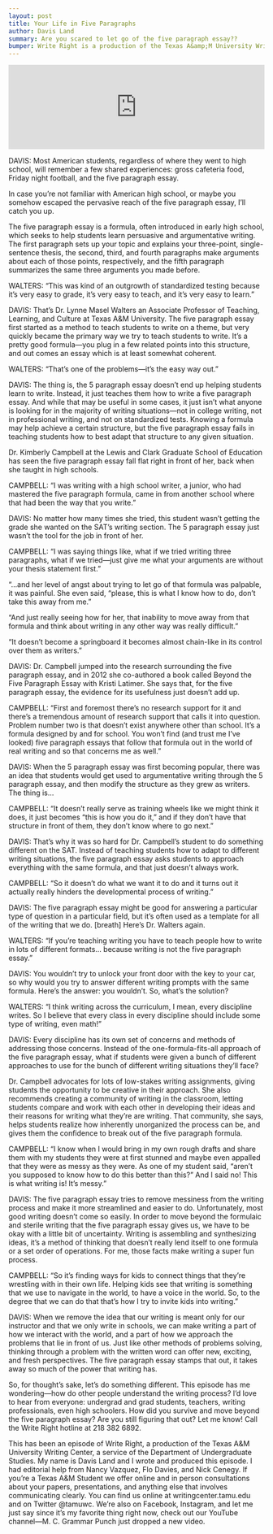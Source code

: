 ```yaml
---
layout: post
title: Your Life in Five Paragraphs
author: Davis Land
summary: Are you scared to let go of the five paragraph essay?? 
bumper: Write Right is a production of the Texas A&amp;M University Writing Center, a service of the Department of Undergraduate Studies. The UWC is dedicated to helping students become better communicators through whichever medium they are working in. Open to all Texas A&amp;M students, the writing center offers both face-to-face and online consultations. Make an appointment at writingcenter.tamu.edu. Find us on Twitter and Instagram as @tamuwc. Music in this episode came from Podington Bear & Anitek.
---
```

<iframe width="100%" height="166" scrolling="no" frameborder="no" src="https://w.soundcloud.com/player/?url=https%3A//api.soundcloud.com/tracks/313926220&amp;color=ff5500&amp;auto_play=false&amp;hide_related=false&amp;show_comments=true&amp;show_user=true&amp;show_reposts=false"></iframe>

DAVIS: Most American students, regardless of where they went to high school, will remember a few shared experiences: gross cafeteria food, Friday night football, and the five paragraph essay. 

In case you’re not familiar with American high school, or maybe you somehow escaped the pervasive reach of the five paragraph essay, I’ll catch you up.

The five paragraph essay is a formula, often introduced in early high school, which seeks to help students learn persuasive and argumentative writing. The first paragraph sets up your topic and explains your three-point, single-sentence thesis, the second, third, and fourth paragraphs make arguments about each of those points, respectively, and the fifth paragraph summarizes the same three arguments you made before.

WALTERS: “This was kind of an outgrowth of standardized testing because it’s very easy to grade, it’s very easy to teach, and it’s very easy to learn.”

DAVIS: That’s Dr. Lynne Masel Walters an Associate Professor of Teaching, Learning, and Culture at Texas A&M University. The five paragraph essay first started as a method to teach students to write on a theme, but very quickly became the primary way we try to teach students to write. It’s a pretty good formula—you plug in a few related points into this structure, and out comes an essay which is at least somewhat coherent.

WALTERS: “That’s one of the problems—it’s the easy way out.”

DAVIS: The thing is, the 5 paragraph essay doesn’t end up helping students learn to write. Instead, it just teaches them how to write a five paragraph essay. And while that may be useful in some cases, it just isn’t what anyone is looking for in the majority of writing situations—not in college writing, not in professional writing, and not on standardized tests. Knowing a formula may help achieve a certain structure, but the five paragraph essay fails in teaching students how to best adapt that structure to any given situation. 

Dr. Kimberly Campbell at the Lewis and Clark Graduate School of Education has seen the five paragraph essay fall flat right in front of her, back when she taught in high schools.

CAMPBELL: “I was writing with a high school writer, a junior, who had mastered the five paragraph formula, came in from another school where that had been the way that you write.”

DAVIS: No matter how many times she tried, this student wasn’t getting the grade she wanted on the SAT’s writing section. The 5 paragraph essay just wasn’t the tool for the job in front of her.  

CAMPBELL: “I was saying things like, what if we tried writing three paragraphs, what if we tried—just give me what your arguments are without your thesis statement first.”

“...and her level of angst about trying to let go of that formula was palpable, it was painful. She even said, “please, this is what I know how to do, don’t take this away from me.” 

“And just really seeing how for her, that inability to move away from that formula and think about writing in any other way was really difficult.”

“It doesn’t become a springboard it becomes almost chain-like in its control over them as writers.”

DAVIS: Dr. Campbell jumped into the research surrounding the five paragraph essay, and in 2012 she co-authored a book called Beyond the Five Paragraph Essay with Kristi Latimer. She says that, for the five paragraph essay, the evidence for its usefulness just doesn’t add up.

CAMPBELL: “First and foremost there’s no research support for it and there’s a tremendous amount of research support that calls it into question. Problem number two is that doesn’t exist anywhere other than school. It’s a formula designed by and for school. You won’t find (and trust me I’ve looked) five paragraph essays that follow that formula out in the world of real writing and so that concerns me as well.”

DAVIS: When the 5 paragraph essay was first becoming popular, there was an idea that students would get used to argumentative writing through the 5 paragraph essay, and then modify the structure as they grew as writers. The thing is…

CAMPBELL: “It doesn’t really serve as training wheels like we might think it does, it just becomes “this is how you do it,” and if they don’t have that structure in front of them, they don’t know where to go next.”

DAVIS: That’s why it was so hard for Dr. Campbell’s student to do something different on the SAT. Instead of teaching students how to adapt to different writing situations, the five paragraph essay asks students to approach everything with the same formula, and that just doesn’t always work. 

CAMPBELL: “So it doesn’t do what we want it to do and it turns out it actually really hinders the developmental process of writing.”

DAVIS: The five paragraph essay might be good for answering a particular type of question in a particular field, but it’s often used as a template for all of the writing that we do. [breath] Here’s Dr. Walters again.

WALTERS: “If you’re teaching writing you have to teach people how to write in lots of different formats… because writing is not the five paragraph essay.”

DAVIS: You wouldn’t try to unlock your front door with the key to your car, so why would you try to answer different writing prompts with the same formula. Here’s the answer: you wouldn’t. So, what’s the solution?

WALTERS: “I think writing across the curriculum, I mean, every discipline writes. So I believe that every class in every discipline should include some type of writing, even math!”

DAVIS: Every discipline has its own set of concerns and methods of addressing those concerns. Instead of the one-formula-fits-all approach of the five paragraph essay, what if students were given a bunch of different approaches to use for the bunch of different writing situations they’ll face? 

Dr. Campbell advocates for lots of low-stakes writing assignments, giving students the opportunity to be creative in their approach. She also recommends creating a community of writing in the classroom, letting students compare and work with each other in developing their ideas and their reasons for writing what they’re are writing. That community, she says, helps students realize how inherently unorganized the process can be, and gives them the confidence to break out of the five paragraph formula.

CAMPBELL: “I know when I would bring in my own rough drafts and share them with my students they were at first stunned and maybe even appalled that they were as messy as they were. As one of my student said, “aren’t you supposed to know how to do this better than this?” And I said no! This is what writing is! It’s messy.”

DAVIS: The five paragraph essay tries to remove messiness from the writing process and make it more streamlined and easier to do. Unfortunately, most good writing doesn’t come so easily. In order to move beyond the formulaic and sterile writing that the five paragraph essay gives us, we have to be okay with a little bit of uncertainty. Writing is assembling and synthesizing ideas, it’s a method of thinking that doesn’t really lend itself to one formula or a set order of operations. For me, those facts make writing a super fun process. 

CAMPBELL: “So it’s finding ways for kids to connect things that they’re wrestling with in their own life. Helping kids see that writing is something that we use to navigate in the world, to have a voice in the world. So, to the degree that we can do that that’s how I try to invite kids into writing.”

DAVIS: When we remove the idea that our writing is meant only for our instructor and that we only write in schools, we can make writing a part of how we interact with the world, and a part of how we approach the problems that lie in front of us. Just like other methods of problems solving, thinking through a problem with the written word can offer new, exciting, and fresh perspectives. The five paragraph essay stamps that out, it takes away so much of the power that writing has. 

So, for thought’s sake, let’s do something different. 
This episode has me wondering—how do other people understand the writing process? I’d love to hear from everyone: undergrad and grad students, teachers, writing professionals, even high schoolers. How did you survive and move beyond the five paragraph essay? Are you still figuring that out? Let me know! Call the Write Right hotline at 218 382 6892.

This has been an episode of Write Right, a production of the Texas A&M University Writing Center, a service of the Department of Undergraduate Studies. My name is Davis Land and I wrote and produced this episode. I had editorial help from Nancy Vazquez, Flo Davies, and Nick Cenegy. If you’re a Texas A&M Student we offer online and in person consultations about your papers, presentations, and anything else that involves communicating clearly. You can find us online at writingcenter.tamu.edu and on Twitter @tamuwc. We’re also on Facebook, Instagram, and let me just say since it’s my favorite thing right now, check out our YouTube channel—M. C. Grammar Punch just dropped a new video.

